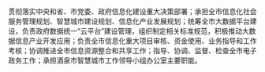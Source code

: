贯彻落实中央和省、市党委、政府信息化建设重大决策部署；承担全市信息化社会服务管理规划、智慧城市建设规划、信息化产业发展规划；统筹全市大数据平台建设，负责政府数据统一“云平台”建设管理，组织制定相关标准规范，积极推动大数据信息产业开发应用；负责全市信息化重大项目审核、资金使用、业务指导和工作考核；协调推进全市信息资源整合和共享工作；指导、协调、监督、检查全市电子政务工作；承担酒泉市智慧城市工作领导小组办公室主要职能。